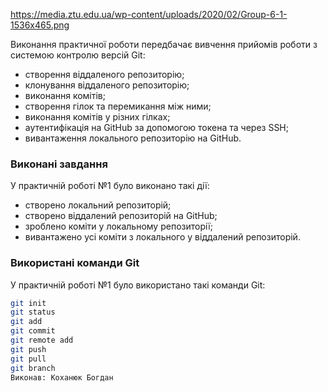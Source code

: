 https://media.ztu.edu.ua/wp-content/uploads/2020/02/Group-6-1-1536x465.png 

Виконання практичної роботи передбачає вивчення прийомів роботи з системою контролю версій Git:
- створення віддаленого репозиторію;
- клонування віддаленого репозиторію;
- виконання комітів;
- створення гілок та перемикання між ними;
- виконання комітів у різних гілках;
- аутентифікація на GitHub за допомогою токена та через SSH;
- вивантаження локального репозиторію на GitHub.

### Виконані завдання

У практичній роботі №1 було виконано такі дії:
- створено локальний репозиторій;
- створено віддалений репозиторій на GitHub;
- зроблено коміти у локальному репозиторії;
- вивантажено усі коміти з локального у віддалений репозиторій.

### Використані команди Git

У практичній роботі №1 було використано такі команди Git:
```bash
git init
git status
git add
git commit
git remote add
git push
git pull
git branch
Виконав: Коханюк Богдан